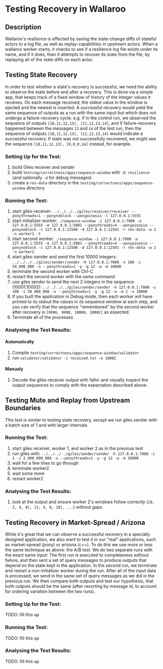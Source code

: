 # Testing Recovery in Wallaroo

## Description

Wallaroo's resilience is effected by saving the state-change diffs of stateful actors to a log file, as well as replay-capabilities in upstream actors.
When a wallaroo worker starts, it checks to see if a resilience log file exists under its name, and if it does, then it attempts to recover its state from the file, by replaying all of the state diffs on each actor.

##  Testing State Recovery
In order to test whether a state's recovery is successful, we need the ability to observe the state before and after a recovery.
This is done via a simple app, that keeps track of a fixed window of history of the integer values it receives. On each message received, the oldest value in the window is ejected and the newest is inserted.
A successful recovery would yield the same sequence of outputs as a run with the same input but which does not undergo a failure-recovery cycle.
e.g. if in the control run, we observed the sequence of outputs `[10,11,12,13], [11,12,13,14]`, and if failure-recovery happened between the messages `13` and `14` of the test run, then the sequence of outputs `[10,11,12,13], [11,12,13,14]` would indicate a successful recovery. If state was not successfully recovered, we might see the sequence `[10,11,12,13], [0,0,0,14]` instead, for example.

### Setting Up for the Test:

1. build Giles receiver and sender
1. build `testing/correctness/apps/sequence-window` with `-D resilience` (and optionally `-d` for debug messages)
1. create a `res-data` directory in the `testing/correctness/apps/sequence-window` directory

### Running the Test:

1. start giles-receiver:  `../../../../giles/receiver/receiver --ponythreads=1 --ponynoblock --ponypinasio -l 127.0.0.1:5555`
1. start initializer-worker: `./sequence-window -i 127.0.0.1:7000 -o 127.0.0.1:5555 -m 127.0.0.1:5001 --ponythreads=4 --ponypinasio --ponynoblock -c 127.0.0.1:12500 -d 127.0.0.1:12501 -r res-data -w 2 -n worker1 -t`
1. start second worker: `./sequence-window -i 127.0.0.1:7000 -o 127.0.0.1:5555 -m 127.0.0.1:5001 --ponythreads=4 --ponypinasio --ponynoblock -c 127.0.0.1:12500 -d 127.0.0.1:12501 -r res-data -w 2 -n worker2`
1. start giles-sender and send the first 10000 integers: `../../../../giles/sender/sender -h 127.0.0.1:7000 -s 100 -i 50_000_000 -u --ponythreads=1 -y -g 12 -w -m 10000`
1. terminate the second worker with Ctrl-C
1. restart the second worker with the same command
1. use giles sender to send the next 2 integers in the sequence: (10001,10002): `../../../../giles/sender/sender -h 127.0.0.1:7000 -s 100 -i 50_000_000 -u --ponythreads=1 -y -g 12 -w -m 2 -v 10000`
1. If you built the application in Debug mode, then each worker will have printed to its stdout the values in its sequence window at each step, and you can verify that the sequence "remembered" by the second worker after recovery is `[9996, 9998, 10000, 10002]` as expected.
1. Terminate all of the processes

### Analysing the Test Results:

#### Automatically
1. Compile `testing/correctness/apps/sequence-window/validator`
2. run `validator/validator -i received.txt -e 10002`

#### Manualy

1. Decode the giles-receiver output with fallor and visually inspect the output sequences to comply with the expectation described above.

## Testing Mute and Replay from Upstream Boundaries
This test is similar to testing state recovery, except we run giles sender with a batch size of 1 and with larger intervals.

### Running the Test:

1. start giles receiver, worker 1, and worker 2 as in the previous test
1. run giles with: `../../../../giles/sender/sender -h 127.0.0.1:7000 -s 1 -i 2_000_000_000 -u --ponythreads=1 -y -g 12 -w -m 10000`
1. wait for a few lines to go through
1. terminate worker2
1. wait some more
1. restart worker2

### Analysing the Test Results:

1. look at the output and ensure worker 2's windows follow correctly (`[0, 2, 4, 8], [2, 4, 8, 10], ...`) without gaps.

## Testing Recovery in Market-Spread / Arizona
While it's great that we can observe a successful recovery in a specially designed application, we also want to test it in our "real" applications, such as market-spread (pony) or arizona (c++).
To do this we use more or less the same technique as above: the A/B test.
We do two separate runs with the exact same input:
The first run is executed to completeness without failure, and then sent a set of query messages to produce outputs that depend on the state kept in the application.
In the second run, we terminate and restart a non-initializer worker during the run. After all of the input data is processed, we send in the same set of query messages as we did in the previous run. We then compare both outputs and test our hypothesis, that both outputs should be the same (after resorting by message id, to account for ordering variation between the two runs).

### Setting Up for the Test:
TODO: fill this up

### Running the Test:
TODO: fill this up

### Analysing the Test Results:
TODO: fill this up

